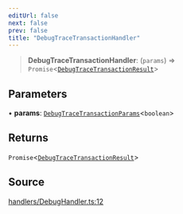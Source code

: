 ```yaml
---
editUrl: false
next: false
prev: false
title: "DebugTraceTransactionHandler"
---
```


> **DebugTraceTransactionHandler**: (`params`) => `Promise`\<[`DebugTraceTransactionResult`](/reference/tevm/actions-types/type-aliases/debugtracetransactionresult/)\>

## Parameters

• **params**: [`DebugTraceTransactionParams`](/reference/tevm/actions-types/type-aliases/debugtracetransactionparams/)\<`boolean`\>

## Returns

`Promise`\<[`DebugTraceTransactionResult`](/reference/tevm/actions-types/type-aliases/debugtracetransactionresult/)\>

## Source

[handlers/DebugHandler.ts:12](https://github.com/evmts/tevm-monorepo/blob/main/packages/actions-types/src/handlers/DebugHandler.ts#L12)
